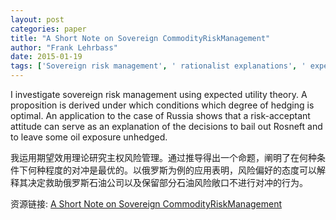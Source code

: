 ```yaml
---
layout: post
categories: paper
title: "A Short Note on Sovereign CommodityRiskManagement"
author: "Frank Lehrbass"
date: 2015-01-19
tags: ['Sovereign risk management', ' rationalist explanations', ' expected utility maximization', ' commodity risk management', ' hedging']
---
```


I investigate sovereign risk management using expected utility theory. A proposition is derived under which conditions which degree of hedging is optimal. An application to the case of Russia shows that a risk-acceptant attitude can serve as an explanation of the decisions to bail out Rosneft and to leave some oil exposure unhedged.

我运用期望效用理论研究主权风险管理。通过推导得出一个命题，阐明了在何种条件下何种程度的对冲是最优的。以俄罗斯为例的应用表明，风险偏好的态度可以解释其决定救助俄罗斯石油公司以及保留部分石油风险敞口不进行对冲的行为。

资源链接: [A Short Note on Sovereign CommodityRiskManagement](https://papers.ssrn.com/sol3/papers.cfm?abstract_id=2551480)
